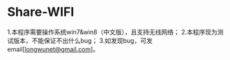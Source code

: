 Share-WIFI
==========
1.本程序需要操作系统win7&win8（中文版），且支持无线网络；
2.本程序现为测试版本，不能保证不出什么bug；
3.如发现bug，可发email[longwunet@gmail.com]。
